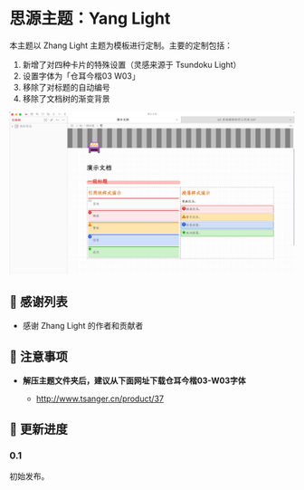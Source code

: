 # 思源主题：Yang Light

本主题以 Zhang Light 主题为模板进行定制。主要的定制包括：

1. 新增了对四种卡片的特殊设置（灵感来源于 Tsundoku Light）
2. 设置字体为「仓耳今楷03 W03」
3. 移除了对标题的自动编号
4. 移除了文档树的渐变背景

![效果预览](preview.png)

## 🙏 感谢列表

- 感谢 Zhang Light 的作者和贡献者

## 📌 注意事项

- **解压主题文件夹后，建议从下面网址下载仓耳今楷03-W03字体**

  - http://www.tsanger.cn/product/37

## 🎉 更新进度

### 0.1

初始发布。
